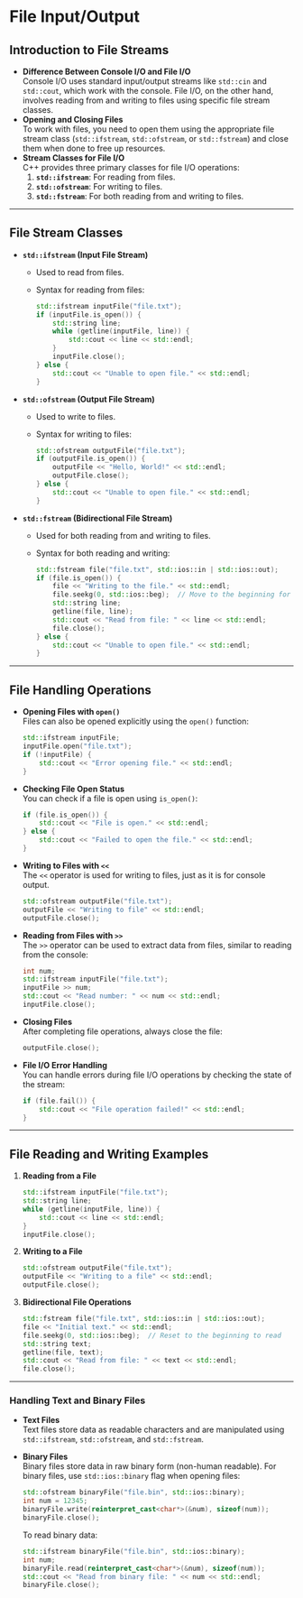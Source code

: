 # File Input/Output

## **Introduction to File Streams**

* **Difference Between Console I/O and File I/O**\
  Console I/O uses standard input/output streams like `std::cin` and `std::cout`, which work with the console. File I/O, on the other hand, involves reading from and writing to files using specific file stream classes.
* **Opening and Closing Files**\
  To work with files, you need to open them using the appropriate file stream class (`std::ifstream`, `std::ofstream`, or `std::fstream`) and close them when done to free up resources.
* **Stream Classes for File I/O**\
  C++ provides three primary classes for file I/O operations:
  1. **`std::ifstream`**: For reading from files.
  2. **`std::ofstream`**: For writing to files.
  3. **`std::fstream`**: For both reading from and writing to files.

***

## **File Stream Classes**

* **`std::ifstream` (Input File Stream)**
  * Used to read from files.
  *   Syntax for reading from files:

      ```cpp
      std::ifstream inputFile("file.txt");
      if (inputFile.is_open()) {
          std::string line;
          while (getline(inputFile, line)) {
              std::cout << line << std::endl;
          }
          inputFile.close();
      } else {
          std::cout << "Unable to open file." << std::endl;
      }
      ```
* **`std::ofstream` (Output File Stream)**
  * Used to write to files.
  *   Syntax for writing to files:

      ```cpp
      std::ofstream outputFile("file.txt");
      if (outputFile.is_open()) {
          outputFile << "Hello, World!" << std::endl;
          outputFile.close();
      } else {
          std::cout << "Unable to open file." << std::endl;
      }
      ```
* **`std::fstream` (Bidirectional File Stream)**
  * Used for both reading from and writing to files.
  *   Syntax for both reading and writing:

      ```cpp
      std::fstream file("file.txt", std::ios::in | std::ios::out);
      if (file.is_open()) {
          file << "Writing to the file." << std::endl;
          file.seekg(0, std::ios::beg);  // Move to the beginning for reading
          std::string line;
          getline(file, line);
          std::cout << "Read from file: " << line << std::endl;
          file.close();
      } else {
          std::cout << "Unable to open file." << std::endl;
      }
      ```

***

## **File Handling Operations**

*   **Opening Files with `open()`**\
    Files can also be opened explicitly using the `open()` function:

    ```cpp
    std::ifstream inputFile;
    inputFile.open("file.txt");
    if (!inputFile) {
        std::cout << "Error opening file." << std::endl;
    }
    ```
*   **Checking File Open Status**\
    You can check if a file is open using `is_open()`:

    ```cpp
    if (file.is_open()) {
        std::cout << "File is open." << std::endl;
    } else {
        std::cout << "Failed to open the file." << std::endl;
    }
    ```
*   **Writing to Files with `<<`**\
    The `<<` operator is used for writing to files, just as it is for console output.

    ```cpp
    std::ofstream outputFile("file.txt");
    outputFile << "Writing to file" << std::endl;
    outputFile.close();
    ```
*   **Reading from Files with `>>`**\
    The `>>` operator can be used to extract data from files, similar to reading from the console:

    ```cpp
    int num;
    std::ifstream inputFile("file.txt");
    inputFile >> num;
    std::cout << "Read number: " << num << std::endl;
    inputFile.close();
    ```
*   **Closing Files**\
    After completing file operations, always close the file:

    ```cpp
    outputFile.close();
    ```
*   **File I/O Error Handling**\
    You can handle errors during file I/O operations by checking the state of the stream:

    ```cpp
    if (file.fail()) {
        std::cout << "File operation failed!" << std::endl;
    }
    ```

***

## **File Reading and Writing Examples**

1.  **Reading from a File**

    ```cpp
    std::ifstream inputFile("file.txt");
    std::string line;
    while (getline(inputFile, line)) {
        std::cout << line << std::endl;
    }
    inputFile.close();
    ```
2.  **Writing to a File**

    ```cpp
    std::ofstream outputFile("file.txt");
    outputFile << "Writing to a file" << std::endl;
    outputFile.close();
    ```
3.  **Bidirectional File Operations**

    ```cpp
    std::fstream file("file.txt", std::ios::in | std::ios::out);
    file << "Initial text." << std::endl;
    file.seekg(0, std::ios::beg);  // Reset to the beginning to read
    std::string text;
    getline(file, text);
    std::cout << "Read from file: " << text << std::endl;
    file.close();
    ```

***

### **Handling Text and Binary Files**

* **Text Files**\
  Text files store data as readable characters and are manipulated using `std::ifstream`, `std::ofstream`, and `std::fstream`.
*   **Binary Files**\
    Binary files store data in raw binary form (non-human readable). For binary files, use `std::ios::binary` flag when opening files:

    ```cpp
    std::ofstream binaryFile("file.bin", std::ios::binary);
    int num = 12345;
    binaryFile.write(reinterpret_cast<char*>(&num), sizeof(num));
    binaryFile.close();
    ```

    To read binary data:

    ```cpp
    std::ifstream binaryFile("file.bin", std::ios::binary);
    int num;
    binaryFile.read(reinterpret_cast<char*>(&num), sizeof(num));
    std::cout << "Read from binary file: " << num << std::endl;
    binaryFile.close();
    ```
